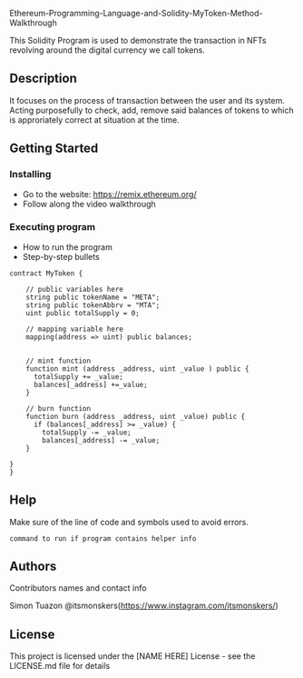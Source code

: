 Ethereum-Programming-Language-and-Solidity-MyToken-Method-Walkthrough

This Solidity Program is used to demonstrate the transaction in NFTs revolving around the digital currency we call tokens.

## Description

It focuses on the process of transaction between the user and its system. Acting purposefully to check, add, remove said balances of tokens to which is approriately correct at situation at the time.

## Getting Started

### Installing

* Go to the website: https://remix.ethereum.org/
* Follow along the video walkthrough

### Executing program

* How to run the program
* Step-by-step bullets
```
contract MyToken {

    // public variables here
    string public tokenName = "META";
    string public tokenAbbrv = "MTA";
    uint public totalSupply = 0;

    // mapping variable here
    mapping(address => uint) public balances;


    // mint function
    function mint (address _address, uint _value ) public {
      totalSupply += _value;
      balances[_address] +=_value;
    }

    // burn function
    function burn (address _address, uint _value) public {
      if (balances[_address] >= _value) {
        totalSupply -= _value;
        balances[_address] -= _value;
    }

}
}
```

## Help

Make sure of the line of code and symbols used to avoid errors.
```
command to run if program contains helper info
```

## Authors

Contributors names and contact info

Simon Tuazon
@itsmonskers(https://www.instagram.com/itsmonskers/)


## License

This project is licensed under the [NAME HERE] License - see the LICENSE.md file for details
